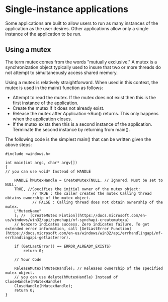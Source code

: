 # Single-instance applications
Some applications are built to allow users to run as many instances of the application as the user desires. Other applications allow only a single instance of the application to be run.

## Using a mutex
The term mutex comes from the words "mutually exclusive." A mutex is a synchronization object typically used to insure that two or more threads do not attempt to simultaneously access shared memory. 

Using a mutex is relatively straightforward. When used in this context, the mutex is used in the main() function as follows:

* Attempt to read the mutex. If the mutex does not exist then this is the first instance of the application.
* Create the mutex if it does not already exist.
* Release the mutex after Application->Run() returns. This only happens when the application closes.
* If the mutex exists then this is a second instance of the application. Terminate the second instance by returning from main().

The following code is the simplest main() that can be written given the above steps:

    #include <windows.h>

    int main(int argc, char* argv[])
    {
    // you can use void* Instead of HANDLE

        HANDLE hMutexHandle = CreateMutex(NULL, // Ignored. Must be set to NULL.
        TRUE, //Specifies the initial owner of the mutex object:
                // TRUE : the caller created the mutex Calling thread obtains ownership of the mutex object.
                // FALSE : Calling thread does not obtain ownership of the mutex.
        L"MutexName"
        ); //  [CreateMutex Fintion](https://docs.microsoft.com/en-us/windows/win32/api/synchapi/nf-synchapi-createmutexa)
        // Nonzero indicates success. Zero indicates failure. To get extended error information, call [GetLastError Function](https://docs.microsoft.com/en-us/windows/win32/api/errhandlingapi/nf-errhandlingapi-getlasterror).

        if (GetLastError() == ERROR_ALREADY_EXISTS) 
            return 0;
    
        // Your Code 

        ReleaseMutex(hMutexHandle); // Releases ownership of the specified mutex object.
        // you can use delete(hMutexHandle) Instead of CloseHandle(hMutexHandle)
        CloseHandle(hMutexHandle);
        return 0;
    }
